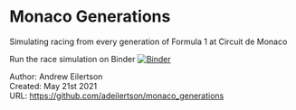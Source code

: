 # Monaco Generations
Simulating racing from every generation of Formula 1 at Circuit de Monaco 

Run the race simulation on Binder
[![Binder](https://mybinder.org/badge_logo.svg)](https://mybinder.org/v2/gh/adeilertson/monaco_generations/main?labpath=Monaco%20Generations%20Race%20Sim.ipynb)


Author: Andrew Eilertson  
Created: May 21st 2021  
URL: https://github.com/adeilertson/monaco_generations


